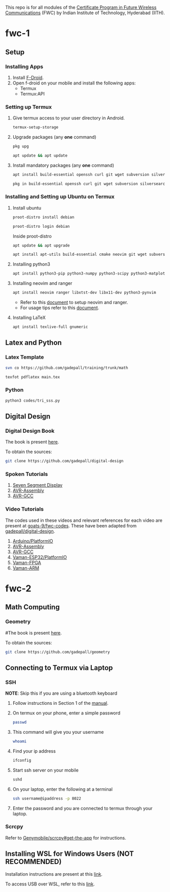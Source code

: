 This repo is for all modules of the [Certificate Program in Future Wireless Communications](https://fwc.iith.ac.in) (FWC) by Indian Institute of Technology, Hyderabad (IITH).

# fwc-1

## Setup

### Installing Apps

1. Install [F-Droid](https://www.f-droid.org/).
2. Open f-droid on your mobile and install the following apps:
   - Termux
   - Termux:API

### Setting up Termux

1. Give termux access to your user directory in Android.

    ```bash
    termux-setup-storage
    ```

2. Upgrade packages (any **one** command)

    ```bash
    pkg upg
    ```

    ```bash
    apt update && apt update
    ```

3. Install mandatory packages (any **one** command)

    ```bash
    apt install build-essential openssh curl git wget subversion silversearcher-ag imagemagick proot proot-distro python bsdtar mutt nmap neovim
    ```

    ```bash
    pkg in build-essential openssh curl git wget subversion silversearcher-ag imagemagick proot proot-distro python bsdtar mutt nmap neovim
    ```

### Installing and Setting up Ubuntu on Termux

1. Install ubuntu

    ```bash
    proot-distro install debian
    ```
    ```bash
    proot-distro login debian
    ```

    Inside proot-distro

    ```bash
    apt update && apt upgrade
    ```
    ```bash
    apt install apt-utils build-essential cmake neovim git wget subversion imagemagick nano ranger python3-venv
    ```

2. Installing python3

    ```bash
    apt install python3-pip python3-numpy python3-scipy python3-matplotlib python3-mpmath python3-sympy python3-cvxopt
    ```

3. Installing neovim and ranger

    ```bash
    apt install neovim ranger libxtst-dev libx11-dev python3-pynvim
    ```

    - Refer to this [document](https://raw.githubusercontent.com/gadepall/fwc-1/main/installation/neovim.txt) to setup neovim and ranger.
    - For usage tips refer to this [document](https://iith-my.sharepoint.com/:x:/g/personal/gadepall_ee_iith_ac_in/EaI2vt4wm7hMmFyQz1AZXr4BWLd1KSZX290xKXfqk-qcgQ?e=KOoUTH).

4. Installing LaTeX

   ```bash
   apt install texlive-full gnumeric
   ```

## Latex and Python

### Latex Template

```bash
svn co https://github.com/gadepall/training/trunk/math
```
```bash
texfot pdflatex main.tex
```

### Python

```bash
python3 codes/tri_sss.py
```

## Digital Design

### Digital Design Book

The book is present [here](https://github.com/gadepall/digital-design/blob/main/main.pdf).

To obtain the sources:

```bash
git clone https://github.com/gadepall/digital-design
```

### Spoken Tutorials

1. [Seven Segment Display](https://spoken-tutorial.org/watch/Arduino/Seven+Segment+Display/English/)
2. [AVR-Assembly](https://spoken-tutorial.org/watch/Arduino/Assembly+programming+through+Arduino/English/)
3. [AVR-GCC](https://spoken-tutorial.org/watch/Arduino/AVR-GCC+programming+through+Arduino/English/)

### Video Tutorials

The codes used in these videos and relevant references for each video are present at [goats-9/fwc-codes](https://github.com/goats-9/fwc-codes). These have been adapted from [gadepall/digital-design](https://github.com/gadepall/digital-design).

1. [Arduino/PlatformIO](https://www.youtube.com/playlist?list=PLFAML6L4m0jNqTyHS-vdjfL-iLmvrvmX2)
2. [AVR-Assembly](https://www.youtube.com/playlist?list=PLFAML6L4m0jP1pXZbOEx_XRBXMHzHbU-H)
3. [AVR-GCC](https://www.youtube.com/playlist?list=PLFAML6L4m0jNxRPxL8O6QB8A28JAu_eGh)
4. [Vaman-ESP32/PlatformIO](https://www.youtube.com/playlist?list=PLFAML6L4m0jNzB4Hut4SQQFD4axMZrrsc)
5. [Vaman-FPGA](https://www.youtube.com/playlist?list=PLFAML6L4m0jPfbT2symV7FW_E-KGJTldW)
6. [Vaman-ARM](https://www.youtube.com/playlist?list=PLFAML6L4m0jMAHY_B1I1eVhPjCSOE6wIL)

# fwc-2

## Math Computing

### Geometry

#The book is present [here](https://github.com/gadepall/geometry/blob/main/main.pdf).

To obtain the sources:

```bash
git clone https://github.com/gadepall/geometry
```

<!---
## Vaman

### ARM-GCC

The setup manual is present [here](https://github.com/gadepall/vaman/blob/master/arm/setup/main.pdf).

To obtain the relevant sources:

```bash
svn co https://github.com/gadepall/vaman/trunk/arm
```

### FPGA

The setup manual is present [here](https://github.com/gadepall/vaman/blob/master/fpga/setup/main.pdf).

To obtain the relevant sources:

```bash
svn co https://github.com/gadepall/vaman/trunk/fpga
```
--->

## Connecting to Termux via Laptop

### SSH

**NOTE**: Skip this if you are using a bluetooth keyboard

1. Follow instructions in Section 1 of the [manual](https://github.com/gadepall/fwc-1/blob/main/installation/main.pdf).
2. On termux on your phone, enter a simple password

    ```bash
    passwd
    ```

3. This command will give you your username

    ```bash
    whoami
    ```

4. Find your ip address

    ```bash
    ifconfig
    ```

5. Start ssh server on your mobile

    ```bash
    sshd
    ```

6. On your laptop, enter the following at a terminal

    ```bash
    ssh username@ipaddress -p 8022
    ```

7. Enter the password and you are connected to termux through your laptop.

### Scrcpy

Refer to [Genymobile/scrcpy#get-the-app](https://github.com/Genymobile/scrcpy#get-the-app) for instructions.

## Installing WSL for Windows Users (NOT RECOMMENDED)

Installation instructions are present at this [link](https://ubuntu.com/wsl).

To access USB over WSL, refer to this [link](https://docs.microsoft.com/en-us/windows/wsl/connect-usb).


<!---
## Matrices

### Matrix Analysis Book

The book is present [here](https://github.com/gadepall/matrix-analysis/blob/main/main.pdf).

To obtain the sources:

```bash
git clone https://github.com/gadepall/matrix-analysis
```

## CBSE Math Solutions

The book is available [here](https://github.com/gadepall/cbse-math/blob/main/main.pdf).

To clone the sources:

```bash
git clone https://github.com/gadepall/cbse-math
```

### Previous Year Questions

Previous year papers solutions are present at [gadepall/cbse-papers](https://github.com/gadepall/cbse-papers).

To clone the sources:

```bash
git clone https://github.com/gadepall/cbse-papers
```

### Video Explanations

1. [CBSE Class 10](https://youtube.com/playlist?list=PLKN4kghPKZ9tzPopYNxV0GEb9cMwr2MJG)
2. [CBSE Class 10, Using Python](https://youtube.com/playlist?list=PLKN4kghPKZ9t37g-oL8l0LAPGMK2bL7B-)
3. [CBSE Class 12](https://youtube.com/playlist?list=PLKN4kghPKZ9uPnPqucP145qh9l7nGB3pm)

## C Programming

The textbook is present [here](https://github.com/gadepall/programming/blob/main/main.pdf).

To clone the sources:

```bash
git clone https://github.com/gadepall/programming
```
--->
